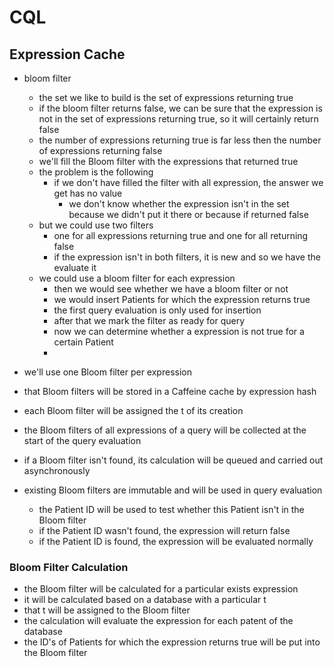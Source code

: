 # CQL

## Expression Cache

* bloom filter
  * the set we like to build is the set of expressions returning true
  * if the bloom filter returns false, we can be sure that the expression is not in the set of expressions returning true, so it will certainly return false
  * the number of expressions returning true is far less then the number of expressions returning false
  * we'll fill the Bloom filter with the expressions that returned true
  * the problem is the following
    * if we don't have filled the filter with all expression, the answer we get has no value
      * we don't know whether the expression isn't in the set because we didn't put it there or because if returned false
  * but we could use two filters
    * one for all expressions returning true and one for all returning false
    * if the expression isn't in both filters, it is new and so we have the evaluate it
  * we could use a bloom filter for each expression
    * then we would see whether we have a bloom filter or not
    * we would insert Patients for which the expression returns true
    * the first query evaluation is only used for insertion
    * after that we mark the filter as ready for query
    * now we can determine whether a expression is not true for a certain Patient
    * 

* we'll use one Bloom filter per expression
* that Bloom filters will be stored in a Caffeine cache by expression hash
* each Bloom filter will be assigned the t of its creation
* the Bloom filters of all expressions of a query will be collected at the start of the query evaluation
* if a Bloom filter isn't found, its calculation will be queued and carried out asynchronously
* existing Bloom filters are immutable and will be used in query evaluation
  * the Patient ID will be used to test whether this Patient isn't in the Bloom filter
  * if the Patient ID wasn't found, the expression will return false
  * if the Patient ID is found, the expression will be evaluated normally

### Bloom Filter Calculation

* the Bloom filter will be calculated for a particular exists expression
* it will be calculated based on a database with a particular t
* that t will be assigned to the Bloom filter
* the calculation will evaluate the expression for each patent of the database
* the ID's of Patients for which the expression returns true will be put into the Bloom filter
